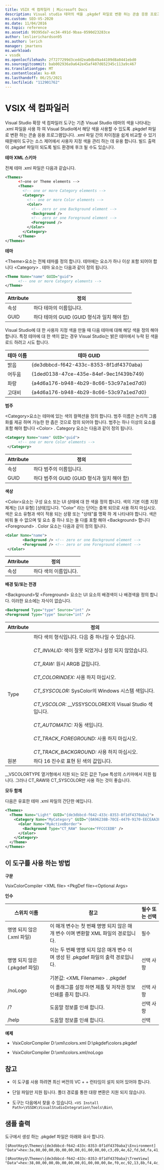 ```yaml
---
title: VSIX 색 컴파일러 | Microsoft Docs
description: Visual studio 테마의 색을 .pkgdef 파일로 변환 하는 콘솔 응용 프로그램 인 Visual Studio 확장 색 컴파일러 도구에 대해 알아봅니다.
ms.custom: SEO-VS-2020
ms.date: 11/04/2016
ms.topic: reference
ms.assetid: 99395da7-ec34-491d-9baa-0590d23283ce
author: leslierichardson95
ms.author: lerich
manager: jmartens
ms.workload:
- vssdk
ms.openlocfilehash: 2f7277299d3cedd2ea0db49a44109d8a0441ebd0
ms.sourcegitcommit: bab002936a9a642e45af407d652345c113a9c467
ms.translationtype: MT
ms.contentlocale: ko-KR
ms.lasthandoff: 06/25/2021
ms.locfileid: "112901762"
---
```

# <a name="vsix-color-compiler"></a>VSIX 색 컴파일러
Visual Studio 확장 색 컴파일러 도구는 기존 Visual Studio 테마의 색을 나타내는 .xml 파일을 사용 하 여 Visual Studio에서 해당 색을 사용할 수 있도록 .pkgdef 파일로 변환 하는 콘솔 응용 프로그램입니다. .xml 파일 간의 차이점을 쉽게 비교할 수 있기 때문에이 도구는 소스 제어에서 사용자 지정 색을 관리 하는 데 유용 합니다. 빌드 출력이 .pkgdef 파일이 되도록 빌드 환경에 후크 될 수도 있습니다.

 **테마 XML 스키마**

 전체 테마 .xml 파일은 다음과 같습니다.

```xml
<Themes>
      <!—one or Theme elements -->
      <Theme>
        <!-- one or more Category elements -->
        <Category>
          <!-- one or more Color elements -->
          <Color>
            <!-- zero or one Background element -->
            <Background />
            <!-- zero or one Foreground element -->
            <Foreground />
          </Color>
        </Category>
      </Theme>
</Themes>
```

 **테마**

 \<Theme>요소는 전체 테마를 정의 합니다. 테마에는 요소가 하나 이상 포함 되어야 합니다 \<Category> . 테마 요소는 다음과 같이 정의 됩니다.

```xml
<Theme Name="name" GUID="guid">
      <!-- one or more Category elements -->
</Theme>
```

|**Attribute**|**정의**|
|-|-|
|속성|하다 테마의 이름입니다.|
|GUID|하다 테마의 GUID (GUID 형식과 일치 해야 함)|

 Visual Studio에 대 한 사용자 지정 색을 만들 때 다음 테마에 대해 해당 색을 정의 해야 합니다. 특정 테마에 대 한 색이 없는 경우 Visual Studio는 밝은 테마에서 누락 된 색을 로드 하려고 시도 합니다.

|**테마 이름**|**테마 GUID**|
|-|-|
|밝음|{de3dbbcd-f642-433c-8353-8f1df4370aba}|
|어두움|{1ded0138-47ce-435e-84ef-9ec1f439b749}|
|파랑|{a4d6a176-b948-4b29-8c66-53c97a1ed7d0}|
|고대비|{a4d6a176-b948-4b29-8c66-53c97a1ed7d0}|

 **범주**

 \<Category>요소는 테마에 있는 색의 컬렉션을 정의 합니다. 범주 이름은 논리적 그룹화를 제공 하며 가능한 한 좁은 것으로 정의 되어야 합니다. 범주는 하나 이상의 요소를 포함 해야 합니다 \<Color> . Category 요소는 다음과 같이 정의 됩니다.

```xml
<Category Name="name" GUID="guid">
      <!-- one or more Color elements -->
 </Category>
```

|**Attribute**|**정의**|
|-|-|
|속성|하다 범주의 이름입니다.|
|GUID|하다 범주의 GUID (GUID 형식과 일치 해야 함)|

 **색상**

 \<Color>요소는 구성 요소 또는 UI 상태에 대 한 색을 정의 합니다. 색의 기본 이름 지정 체계는 [UI 유형] [상태]입니다. "Color" 라는 단어는 중복 되므로 사용 하지 마십시오. 색은 요소 유형과 색이 적용 되는 상황 또는 "상태"를 명확 하 게 나타내야 합니다. 색은 비워 둘 수 없으며 및 요소 중 하나 또는 둘 다를 포함 해야 \<Background> 합니다 \<Foreground> . Color 요소는 다음과 같이 정의 됩니다.

```xml
<Color Name="name">
        <Background /> <!-- zero or one Background element -->
        <Foreground /> <!-- zero or one Foreground element -->
 </Color>
```

|**Attribute**|**정의**|
|-|-|
|속성|하다 색의 이름입니다.|

 **배경 및/또는 전경**

 \<Background>및 \<Foreground> 요소는 UI 요소의 배경색이 나 배경색을 정의 합니다. 이러한 요소에는 자식이 없습니다.

```xml
<Background Type="type" Source="int" />
<Foreground Type="type" Source="int" />
```

|**Attribute**|**정의**|
|-|-|
|Type|하다 색의 형식입니다. 다음 중 하나일 수 있습니다.<br /><br /> *CT_INVALID:* 색이 잘못 되었거나 설정 되지 않았습니다.<br /><br /> *CT_RAW:* 원시 ARGB 값입니다.<br /><br /> *CT_COLORINDEX:* 사용 하지 마십시오.<br /><br /> *CT_SYSCOLOR:* SysColor의 Windows 시스템 색입니다.<br /><br /> *CT_VSCOLOR:* __VSSYSCOLOREX의 Visual Studio 색입니다.<br /><br /> *CT_AUTOMATIC:* 자동 색입니다.<br /><br /> *CT_TRACK_FOREGROUND:* 사용 하지 마십시오.<br /><br /> *CT_TRACK_BACKGROUND:* 사용 하지 마십시오.|
|원본|하다 16 진수로 표현 된 색의 값입니다.|

 __VSCOLORTYPE 열거형에서 지원 되는 모든 값은 Type 특성의 스키마에서 지원 됩니다. 그러나 CT_RAW와 CT_SYSCOLOR만 사용 하는 것이 좋습니다.

 **모두 함께**

 다음은 유효한 테마 .xml 파일의 간단한 예입니다.

```xml
<Themes>
  <Theme Name="Light" GUID="{de3dbbcd-f642-433c-8353-8f1df4370aba}">
    <Category Name="MyCategory" GUID="{0A96238B-70CE-4479-9170-EECEAA3FCD58}">
      <Color Name="MyActiveBorder">
        <Background Type="CT_RAW" Source="FFCCCEDB" />
      </Color>
    </Category>
  </Theme>
</Themes>
```

## <a name="how-to-use-the-tool"></a>이 도구를 사용 하는 방법
 **구문**

 VsixColorCompiler \<XML file> \<PkgDef file>\<Optional Args>

 **인수**

|**스위치 이름**|**참고**|**필수 또는 선택**|
|-|-|-|
|명명 되지 않은 (.xml 파일)|이 매개 변수는 첫 번째 명명 되지 않은 매개 변수 이며 변환할 XML 파일의 경로입니다.|필수|
|명명 되지 않은 (.pkgdef 파일)|이는 두 번째 명명 되지 않은 매개 변수 이며 생성 된 .pkgdef 파일의 출력 경로입니다.<br /><br /> 기본값: \<XML Filename> . .pkgdef|선택 사항|
|/noLogo|이 플래그를 설정 하면 제품 및 저작권 정보 인쇄를 중지 합니다.|선택 사항|
|/?|도움말 정보를 인쇄 합니다.|선택 사항|
|/help|도움말 정보를 인쇄 합니다.|선택|

 **예제**

- VsixColorCompiler D:\xml\colors.xml D:\pkgdef\colors.pkgdef

- VsixColorCompiler D:\xml\colors.xml/noLogo

## <a name="notes"></a>참고

- 이 도구를 사용 하려면 최신 버전의 VC + + 런타임이 설치 되어 있어야 합니다.

- 단일 파일만 지원 됩니다. 폴더 경로를 통한 대량 변환은 지원 되지 않습니다.

- 도구는 다음에서 찾을 수 있습니다. `<VS Install Path>\VSSDK\VisualStudioIntegration\Tools\Bin\`

## <a name="sample-output"></a>샘플 출력
 도구에서 생성 하는 .pkgdef 파일은 아래와 유사 합니다.

```
[$RootKey$\Themes\{de3dbbcd-f642-433c-8353-8f1df4370aba}\Environment]
"Data"=hex:3a,00,00,00,0b,00,00,00,01,00,00,00,c3,d9,4e,62,fd,bd,fa,41,96,c3,7c,82,4e,a3,2e,3d,01,00,00,00,0c,00,00,00,41,63,74,69,76,65,42,6f,72,64,65,72,01,cc,ce,db,ff,01,33,31,24,ff

[$RootKey$\Themes\{de3dbbcd-f642-433c-8353-8f1df4370aba}\TreeView]
"Data"=hex:38,00,00,00,0b,00,00,00,01,00,00,00,8e,f0,ec,92,13,8b,f4,4c,99,e9,ae,26,92,38,21,85,01,00,00,00,0a,00,00,00,42,61,63,6b,67,72,6f,75,6e,64,01,f5,f5,f5,ff,01,1e,1e,1e,ff
```
